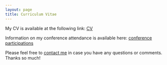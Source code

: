 ```yaml
---
layout: page
title: Curriculum Vitae
---
```


<p>My CV is available at the following link: <a href="https://www.dropbox.com/s/d6dbsvlno1x602s/JBoston_cv.pdf?dl=0" target="_blank">CV</a></p>



<p>Information on my conference attendance is available here: <a href="https://www.dropbox.com/s/my4v02i0wc8a6tq/JBoston_conference.pdf?dl=0" target="_blank">conference participations</a></p>


<p>Please feel free to 
<a href="mailto:jboston@wustl.edu" target="_blank">contact me</a> in case you have any questions or comments. Thanks so much!</p>
